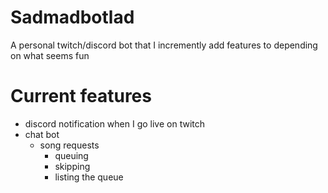 # Sadmadbotlad

A personal twitch/discord bot that I incremently add features to depending on what seems fun


# Current features

- discord notification when I go live on twitch
- chat bot
  - song requests
    - queuing
    - skipping
    - listing the queue
